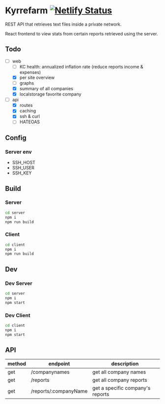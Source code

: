 # Kyrrefarm [![Netlify Status](https://api.netlify.com/api/v1/badges/b0388d90-bab6-4de4-be1a-6a3b80bd4889/deploy-status)](https://app.netlify.com/sites/kyrrefarm/deploys)

REST API that retrieves text files inside a private network.

React frontend to view stats from certain reports retrieved using the server.

## Todo

- [ ] web
  - [ ] KC health: annualized inflation rate (reduce reports income & expenses)
  - [x] per site overview
  - [ ] graphs
  - [x] summary of all companies
  - [x] localstorage favorite company
- [ ] api
  - [x] routes
  - [x] caching
  - [x] ssh & curl
  - [ ] HATEOAS

## Config

### Server env

- SSH_HOST
- SSH_USER
- SSH_KEY

## Build

### Server

```sh
cd server
npm i
npm run build
```

### Client

```sh
cd client
npm i
npm run build
```

## Dev

### Dev Server

```sh
cd server
npm i
npm start
```

### Dev Client

```sh
cd client
npm i
npm start
```

## API

| method | endpoint              | description                      |
| ------ | --------------------- | -------------------------------- |
| get    | /companynames         | get all company names            |
| get    | /reports              | get all company reports          |
| get    | /reports/:companyName | get a specific company's reports |
